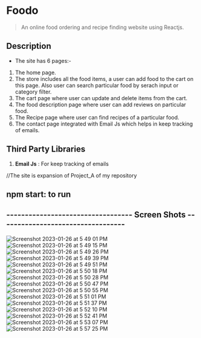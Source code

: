 # Foodo

> An online food ordering and recipe finding website using Reactjs.

## Description

- The site has 6 pages:-

1. The home page.
2. The store includes all the food items, a user can add food to the cart on this page. Also user can search particular food by serach input or category filter.
3. The cart page where user can update and delete items from the cart.
4. The food description page where user can add reviews on particular food.
5. The Recipe page where user can find recipes of a particular food.
6. The contact page integrated with Email Js which helps in keep tracking of emails.

## Third Party Libraries

1. **Email Js** : For keep tracking of emails

//The site is expansion of Project_A of my repository

## npm start: to run

## ---------------------------------- Screen Shots ----------------------------------

![Screenshot 2023-01-26 at 5 49 01 PM](https://user-images.githubusercontent.com/114575564/214835913-781215d5-59ff-4e9b-b0f4-5545c678c9b7.png)
![Screenshot 2023-01-26 at 5 49 15 PM](https://user-images.githubusercontent.com/114575564/214835928-8173a1ae-78c1-4e16-a24f-5fe9da43aa84.png)
![Screenshot 2023-01-26 at 5 49 26 PM](https://user-images.githubusercontent.com/114575564/214835936-9d0bd421-b315-4349-af72-c87688bf2c6e.png)
![Screenshot 2023-01-26 at 5 49 39 PM](https://user-images.githubusercontent.com/114575564/214835970-12904f2f-6e7e-45e2-bc2e-d8c5a25dcd9f.png)
![Screenshot 2023-01-26 at 5 49 51 PM](https://user-images.githubusercontent.com/114575564/214835999-bfff5313-036e-483a-a6de-718455f1be47.png)
![Screenshot 2023-01-26 at 5 50 18 PM](https://user-images.githubusercontent.com/114575564/214836030-9f049f27-0549-4fa5-9c56-44527fda4a1f.png)
![Screenshot 2023-01-26 at 5 50 28 PM](https://user-images.githubusercontent.com/114575564/214836130-4d3e168b-9fd5-49c6-a98a-b9950f13e96f.png)
![Screenshot 2023-01-26 at 5 50 47 PM](https://user-images.githubusercontent.com/114575564/214836143-4d386c1b-7b4d-4a23-b750-24ef11766440.png)
![Screenshot 2023-01-26 at 5 50 55 PM](https://user-images.githubusercontent.com/114575564/214836172-41e1aa1a-7dc2-47a1-95aa-b72d5feb9c54.png)
![Screenshot 2023-01-26 at 5 51 01 PM](https://user-images.githubusercontent.com/114575564/214836200-70e8e5a5-02f6-4482-a426-a29ed2550584.png)
![Screenshot 2023-01-26 at 5 51 37 PM](https://user-images.githubusercontent.com/114575564/214836227-b7b06f01-3178-4d8e-a4d7-9ccb0465294e.png)
![Screenshot 2023-01-26 at 5 52 10 PM](https://user-images.githubusercontent.com/114575564/214836234-4820a541-b13e-4f67-84fc-d41a36664e22.png)
![Screenshot 2023-01-26 at 5 52 41 PM](https://user-images.githubusercontent.com/114575564/214836241-75a9b1d1-f5ad-4726-acde-253a4c2a1917.png)
![Screenshot 2023-01-26 at 5 53 07 PM](https://user-images.githubusercontent.com/114575564/214836243-6b9508d4-7934-43cd-bd38-200a3c2a071d.png)
![Screenshot 2023-01-26 at 5 57 25 PM](https://user-images.githubusercontent.com/114575564/214836291-7a1d210a-accc-4ecf-a683-0309ff850427.png)
